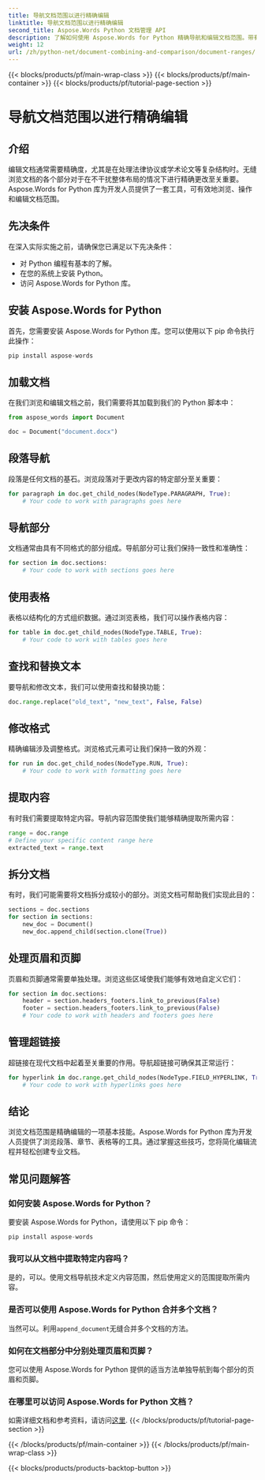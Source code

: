 ```yaml
---
title: 导航文档范围以进行精确编辑
linktitle: 导航文档范围以进行精确编辑
second_title: Aspose.Words Python 文档管理 API
description: 了解如何使用 Aspose.Words for Python 精确导航和编辑文档范围。带有源代码的分步指南，可实现高效的内容操作。
weight: 12
url: /zh/python-net/document-combining-and-comparison/document-ranges/
---
```


{{< blocks/products/pf/main-wrap-class >}}
{{< blocks/products/pf/main-container >}}
{{< blocks/products/pf/tutorial-page-section >}}

# 导航文档范围以进行精确编辑


## 介绍

编辑文档通常需要精确度，尤其是在处理法律协议或学术论文等复杂结构时。无缝浏览文档的各个部分对于在不干扰整体布局的情况下进行精确更改至关重要。Aspose.Words for Python 库为开发人员提供了一套工具，可有效地浏览、操作和编辑文档范围。

## 先决条件

在深入实际实施之前，请确保您已满足以下先决条件：

- 对 Python 编程有基本的了解。
- 在您的系统上安装 Python。
- 访问 Aspose.Words for Python 库。

## 安装 Aspose.Words for Python

首先，您需要安装 Aspose.Words for Python 库。您可以使用以下 pip 命令执行此操作：

```python
pip install aspose-words
```

## 加载文档

在我们浏览和编辑文档之前，我们需要将其加载到我们的 Python 脚本中：

```python
from aspose_words import Document

doc = Document("document.docx")
```

## 段落导航

段落是任何文档的基石。浏览段落对于更改内容的特定部分至关重要：

```python
for paragraph in doc.get_child_nodes(NodeType.PARAGRAPH, True):
    # Your code to work with paragraphs goes here
```

## 导航部分

文档通常由具有不同格式的部分组成。导航部分可让我们保持一致性和准确性：

```python
for section in doc.sections:
    # Your code to work with sections goes here
```

## 使用表格

表格以结构化的方式组织数据。通过浏览表格，我们可以操作表格内容：

```python
for table in doc.get_child_nodes(NodeType.TABLE, True):
    # Your code to work with tables goes here
```

## 查找和替换文本

要导航和修改文本，我们可以使用查找和替换功能：

```python
doc.range.replace("old_text", "new_text", False, False)
```

## 修改格式

精确编辑涉及调整格式。浏览格式元素可让我们保持一致的外观：

```python
for run in doc.get_child_nodes(NodeType.RUN, True):
    # Your code to work with formatting goes here
```

## 提取内容

有时我们需要提取特定内容。导航内容范围使我们能够精确提取所需内容：

```python
range = doc.range
# Define your specific content range here
extracted_text = range.text
```

## 拆分文档

有时，我们可能需要将文档拆分成较小的部分。浏览文档可帮助我们实现此目的：

```python
sections = doc.sections
for section in sections:
    new_doc = Document()
    new_doc.append_child(section.clone(True))
```

## 处理页眉和页脚

页眉和页脚通常需要单独处理。浏览这些区域使我们能够有效地自定义它们：

```python
for section in doc.sections:
    header = section.headers_footers.link_to_previous(False)
    footer = section.headers_footers.link_to_previous(False)
    # Your code to work with headers and footers goes here
```

## 管理超链接

超链接在现代文档中起着至关重要的作用。导航超链接可确保其正常运行：

```python
for hyperlink in doc.range.get_child_nodes(NodeType.FIELD_HYPERLINK, True):
    # Your code to work with hyperlinks goes here
```

## 结论

浏览文档范围是精确编辑的一项基本技能。Aspose.Words for Python 库为开发人员提供了浏览段落、章节、表格等的工具。通过掌握这些技巧，您将简化编辑流程并轻松创建专业文档。

## 常见问题解答

### 如何安装 Aspose.Words for Python？

要安装 Aspose.Words for Python，请使用以下 pip 命令：
```python
pip install aspose-words
```

### 我可以从文档中提取特定内容吗？

是的，可以。使用文档导航技术定义内容范围，然后使用定义的范围提取所需内容。

### 是否可以使用 Aspose.Words for Python 合并多个文档？

当然可以。利用`append_document`无缝合并多个文档的方法。

### 如何在文档部分中分别处理页眉和页脚？

您可以使用 Aspose.Words for Python 提供的适当方法单独导航到每个部分的页眉和页脚。

### 在哪里可以访问 Aspose.Words for Python 文档？

如需详细文档和参考资料，请访问[这里](https://reference.aspose.com/words/python-net/).
{{< /blocks/products/pf/tutorial-page-section >}}

{{< /blocks/products/pf/main-container >}}
{{< /blocks/products/pf/main-wrap-class >}}

{{< blocks/products/products-backtop-button >}}
